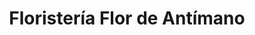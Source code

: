 ---
title: "Floristería Flor de Antímano"
url: /caracas/floristeria-flor-de-antimano/
shop: floristería
---
